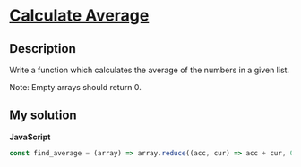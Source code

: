 # [Calculate Average](https://www.codewars.com/kata/57a2013acf1fa5bfc4000921)

## Description

Write a function which calculates the average of the numbers in a given list.

Note: Empty arrays should return 0.

## My solution

**JavaScript** 

```js
const find_average = (array) => array.reduce((acc, cur) => acc + cur, 0) / array.length || 0;
```
